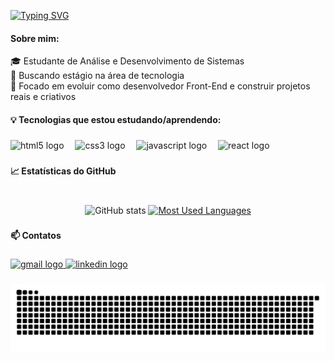 [![Typing SVG](https://readme-typing-svg.demolab.com?font=Fira+Code&weight=900&size=25&pause=1000&color=2FA4D8&center=true&width=435&lines=Ol%C3%A1%2C+eu+sou+o+Guilherme;Bem-vindo+ao+meu+Github)](https://git.io/typing-svg)

<div>
    <h4 align="left">Sobre mim:</h4>
    <p align="left">🎓 Estudante de Análise e Desenvolvimento de Sistemas  <br>💼 Buscando estágio na área de tecnologia  <br>🚀 Focado em evoluir como desenvolvedor Front-End e construir projetos reais e       criativos</p>
 
</div>


<h4 align="left">💡 Tecnologias que estou estudando/aprendendo:</h4>

###

<div align="lefth">
  <img src="https://cdn.jsdelivr.net/gh/devicons/devicon/icons/html5/html5-original.svg" height="30" alt="html5 logo"  />
  <img width="10" />
  <img src="https://cdn.jsdelivr.net/gh/devicons/devicon/icons/css3/css3-original.svg" height="30" alt="css3 logo"  />
  <img width="10" />
  <img src="https://cdn.jsdelivr.net/gh/devicons/devicon/icons/javascript/javascript-plain.svg" height="30" alt="javascript logo"  />
  <img width="10" />
  <img src="https://cdn.jsdelivr.net/gh/devicons/devicon/icons/react/react-original.svg" height="30" alt="react logo"  />
</div>

###

<h4 align="left">📈 Estatísticas do GitHub</h4>

###

<br clear="both">

<div align="center">
  <img src="https://github-readme-stats-git-masterrstaa-rickstaa.vercel.app/api?username=guilhermemoreno2711&hide_title=true&show_icons=true&include_all_commits=false&count_private=true&line_height=25&hide=issues&bg_color=000&title_color=FFF&text_color=FFF&border_radius=3&border_color=FFF&icon_color=FFF6&theme=dark" alt="GitHub stats">
 <a href="https://github.com/mari4souza/github-readme-stats">
    <img src="https://github-readme-stats-git-masterrstaa-rickstaa.vercel.app/api/top-langs/?username=guilhermemoreno2711&line_height=10&card_width=290&layout=compact&hide_title=false&count_private=true&langs_count=4&show_icons=true&title_color=FFF&hide=html,scss,less&bg_color=000&text_color=FFF&border_radius=3&border_color=FFF&count_private=true" alt="Most Used Languages">
  </a>
</div>

###



<h4 align="left">📫 Contatos</h4>

###

<div align="left">
  <a href="guilhermemorenoso@gmail.com" target="_blank">
    <img src="https://img.shields.io/static/v1?message=Gmail&logo=gmail&label=&color=D14836&logoColor=white&labelColor=&style=flat" height="23" alt="gmail logo"  />
  </a>
  <a href="https://www.linkedin.com/in/guilherme-moreno-dev-frontend/" target="_blank">
    <img src="https://img.shields.io/static/v1?message=LinkedIn&logo=linkedin&label=&color=0077B5&logoColor=white&labelColor=&style=flat" height="23" alt="linkedin logo"  />
  </a>
</div>

###
<picture align="center">
  <source media="(prefers-color-scheme: dark)" srcset="https://raw.githubusercontent.com/guilhermemoreno2711/guilhermemoreno2711/output/github-contribution-grid-snake-dark.svg">
  <source media="(prefers-color-scheme: light)" srcset="https://raw.githubusercontent.com/guilhermemoreno2711/guilhermemoreno2711/output/github-contribution-grid-snake-dark.svg">
  <img align="center" alt="github contribution grid snake animation" src="https://raw.githubusercontent.com/guilhermemoreno2711/guilhermemoreno2711/output/github-contribution-grid-snake.svg">
</picture>


